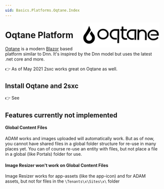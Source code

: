 ```yaml
---
uid: Basics.Platforms.Oqtane.Index
---
```


<img src="./assets/oqtane-logo.png" width="250px" align="right">

# Oqtane Platform

[Oqtane](https://oqtane.org/) is a modern [Blazor](https://dotnet.microsoft.com/apps/aspnet/web-apps/blazor) based platform similar to Dnn. It's inspired by the Dnn model but uses the latest .net core and more. 

👉 As of May 2021 2sxc works great on Oqtane as well. 

## Install Oqtane and 2sxc

👉 See [](xref:Basics.Platforms.Oqtane.Install)


## Features currently not implemented


#### Global Content Files

ADAM works and images uploaded will automatically work. But as of now, you cannot have shared files in a global folder structure for re-use in many places yet. You can of course re-use an entity with files, but not place a file in a global (like Portals) folder for use. 


#### Image Resizer won't work on Global Content Files

Image Resizer works for app-assets (like the app-icon) and for ADAM assets, but not for files in the `\Tenants\x\Sites\x\` folder